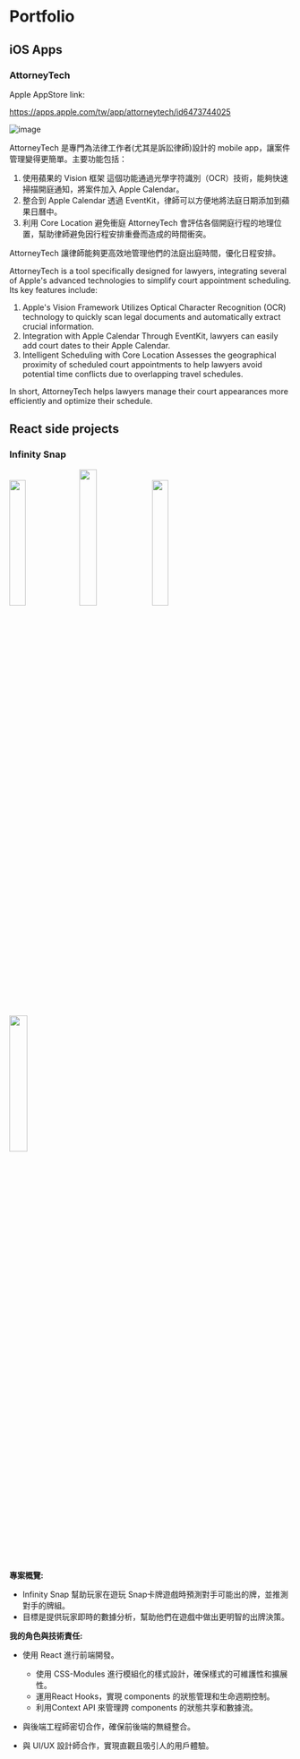 # Portfolio

## iOS Apps

### AttorneyTech

Apple AppStore link:

https://apps.apple.com/tw/app/attorneytech/id6473744025

![image](https://github.com/arieshsieh0402/Portfolio/assets/89285959/113f08c4-dff1-46eb-9a3e-37073c6bf755)


AttorneyTech 是專門為法律工作者(尤其是訴訟律師)設計的 mobile app，讓案件管理變得更簡單。主要功能包括：

1. 使用蘋果的 Vision 框架
   這個功能通過光學字符識別（OCR）技術，能夠快速掃描開庭通知，將案件加入 Apple Calendar。
2. 整合到 Apple Calendar
   透過 EventKit，律師可以方便地將法庭日期添加到蘋果日曆中。
3. 利用 Core Location 避免衝庭
   AttorneyTech 會評估各個開庭行程的地理位置，幫助律師避免因行程安排重疊而造成的時間衝突。

AttorneyTech 讓律師能夠更高效地管理他們的法庭出庭時間，優化日程安排。

AttorneyTech is a tool specifically designed for lawyers, integrating several of Apple's advanced technologies to simplify court appointment scheduling. Its key features include:

1. Apple's Vision Framework
   Utilizes Optical Character Recognition (OCR) technology to quickly scan legal documents and automatically extract crucial information.
2. Integration with Apple Calendar
   Through EventKit, lawyers can easily add court dates to their Apple Calendar.
3. Intelligent Scheduling with Core Location
   Assesses the geographical proximity of scheduled court appointments to help lawyers avoid potential time conflicts due to overlapping travel schedules.
   
In short, AttorneyTech helps lawyers manage their court appearances more efficiently and optimize their schedule.

## React side projects

### Infinity Snap

<img src="https://github.com/arieshsieh0402/Portfolio/assets/89285959/3481aff7-e75e-4024-94d1-578a7b4bd0bf" width="24%">
<img src="https://github.com/arieshsieh0402/Portfolio/assets/89285959/ee006667-4b85-40f5-87e7-2cb68ee5d494" width="25%">
<img src="https://github.com/arieshsieh0402/Portfolio/assets/89285959/64e7e328-55e9-421c-8f11-cef9579f5fb0" width="24%">
<img src="https://github.com/arieshsieh0402/Portfolio/assets/89285959/8d89ad8a-4020-41b4-861a-b2a3add7484b" width="25%">


**專案概覽:**

- Infinity Snap 幫助玩家在遊玩 Snap卡牌遊戲時預測對手可能出的牌，並推測對手的牌組。
- 目標是提供玩家即時的數據分析，幫助他們在遊戲中做出更明智的出牌決策。

**我的角色與技術責任:**

- 使用 React 進行前端開發。
  - 使用 CSS-Modules 進行模組化的樣式設計，確保樣式的可維護性和擴展性。
  - 運用React Hooks，實現 components 的狀態管理和生命週期控制。
  - 利用Context API 來管理跨 components 的狀態共享和數據流。

- 與後端工程師密切合作，確保前後端的無縫整合。
- 與 UI/UX 設計師合作，實現直觀且吸引人的用戶體驗。
